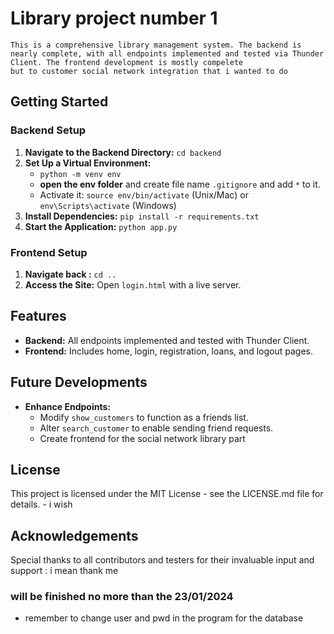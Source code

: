 # Library project number 1 
    This is a comprehensive library management system. The backend is nearly complete, with all endpoints implemented and tested via Thunder Client. The frontend development is mostly compelete 
    but to customer social network integration that i wanted to do

## Getting Started
### Backend Setup
1. **Navigate to the Backend Directory:** `cd backend`
2. **Set Up a Virtual Environment:** 
   - `python -m venv env`
   - **open the env folder** and create file name `.gitignore` and add `*` to it.
   - Activate it: `source env/bin/activate` (Unix/Mac) or `env\Scripts\activate` (Windows)
3. **Install Dependencies:** `pip install -r requirements.txt`
4. **Start the Application:** `python app.py`

### Frontend Setup
1. **Navigate back :** `cd ..`
2. **Access the Site:** Open `login.html` with a live server.

## Features
- **Backend:** All endpoints implemented and tested with Thunder Client.
- **Frontend:** Includes home, login, registration, loans, and logout pages.

## Future Developments
- **Enhance Endpoints:**
  - Modify `show_customers` to function as a friends list.
  - Alter `search_customer` to enable sending friend requests.
  - Create frontend for the social network library part

## License
This project is licensed under the MIT License - see the LICENSE.md file for details. - i wish

## Acknowledgements
Special thanks to all contributors and testers for their invaluable input and support : i mean thank me

### will be finished no more than the 23/01/2024
- remember to change user and pwd in the program for the database
